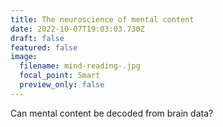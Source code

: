 ```yaml
---
title: The neuroscience of mental content
date: 2022-10-07T19:03:03.730Z
draft: false
featured: false
image:
  filename: mind-reading-.jpg
  focal_point: Smart
  preview_only: false
---
```

Can mental content be decoded from brain data?